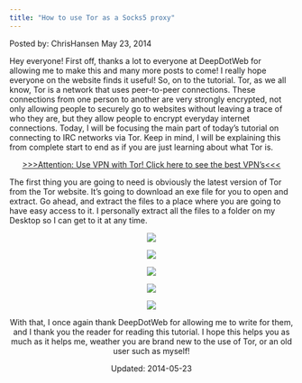```yaml
---
title: "How to use Tor as a Socks5 proxy"
---
```


Posted by: ChrisHansen </span>
<span>May 23, 2014</span>

<p>Hey everyone! First off, thanks a lot to everyone at DeepDotWeb for allowing me to make this and many more posts to come! I really hope everyone on the website finds it useful! So, on to the tutorial. Tor, as we all know, Tor is a network that uses peer-to-peer connections. These connections from one person to another are very strongly encrypted, not only allowing people to securely go to websites without leaving a trace of who they are, but they allow people to encrypt everyday internet connections. Today, I will be focusing the main part of today’s tutorial on connecting to IRC networks via Tor. Keep in mind, I will be explaining this from complete start to end as if you are just learning about what Tor is.</p>
<p style="text-align: center;"><a href="/vpn-comparison-chart/">&gt;&gt;&gt;Attention: Use VPN with Tor! Click here to see the best VPN’s&lt;&lt;&lt;</a></p>
<p>The first thing you are going to need is obviously the latest version of Tor from the Tor website. It’s going to download an exe file for you to open and extract. Go ahead, and extract the files to a place where you are going to have easy access to it. I personally extract all the files to a folder on my Desktop so I can get to it at any time.</p>
<p><center>

<img src="https://G-I-R.github.io/deepdotweb/imgs/2014/05/1.png"/>
<p><center>

<img src="https://G-I-R.github.io/deepdotweb/imgs/2014/05/2.png"/>
<p><center>

<img src="https://G-I-R.github.io/deepdotweb/imgs/2014/05/3.png"/>
<p><center>

<img src="https://G-I-R.github.io/deepdotweb/imgs/2014/05/4.png"/>
<p><center>

<img src="https://G-I-R.github.io/deepdotweb/imgs/2014/05/5.png"/>
<p>With that, I once again thank DeepDotWeb for allowing me to write for them, and I thank you the reader for reading this tutorial. I hope this helps you as much as it helps me, weather you are brand new to the use of Tor, or an old user such as myself!</p>

Updated: 2014-05-23
    
